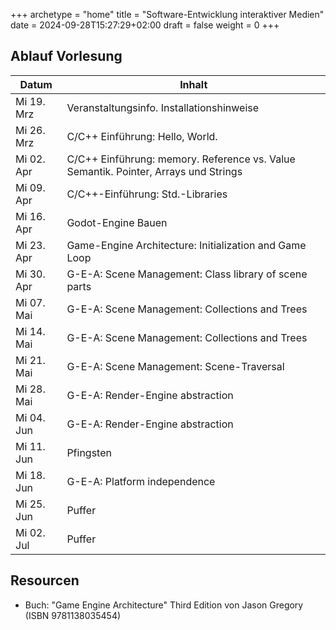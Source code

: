 +++
archetype = "home"
title = "Software-Entwicklung interaktiver Medien"
date = 2024-09-28T15:27:29+02:00
draft = false
weight = 0
+++


## Ablauf Vorlesung

| Datum      | Inhalt                                                                                          |
|------------|-------------------------------------------------------------------------------------------------|
| Mi 19. Mrz | Veranstaltungsinfo. Installationshinweise                                                       |
| Mi 26. Mrz | C/C++ Einführung: Hello, World. |
| Mi 02. Apr | C/C++ Einführung: memory. Reference vs. Value Semantik. Pointer, Arrays und Strings              |
| Mi 09. Apr | C/C++-Einführung: Std.-Libraries                                                                |
| Mi 16. Apr | Godot-Engine Bauen                                                                              |
| Mi 23. Apr | Game-Engine Architecture: Initialization and Game Loop                                          |
| Mi 30. Apr | G-E-A: Scene Management: Class library of scene parts                                           |
| Mi 07. Mai | G-E-A: Scene Management: Collections and Trees                                                  |
| Mi 14. Mai | G-E-A: Scene Management: Collections and Trees                                                  |
| Mi 21. Mai | G-E-A: Scene Management: Scene-Traversal                                                        |
| Mi 28. Mai | G-E-A: Render-Engine abstraction                                                                |
| Mi 04. Jun | G-E-A: Render-Engine abstraction                                                                |
| Mi 11. Jun | Pfingsten                                                                                       |
| Mi 18. Jun | G-E-A: Platform independence                                                                    |
| Mi 25. Jun | Puffer                                                                                          |
| Mi 02. Jul | Puffer                                                                                          |


## Resourcen

- Buch: "Game Engine Architecture" Third Edition von Jason Gregory (ISBN 9781138035454)


<!--


- Bauen und Debuggen der Godot Engine
- C++ Crash Course
- Struktur ausgewählter Teile einer Game Engine am Beispiel von Godot
- Seminar
  - ENTWEDER ausgewählte Themen dem Bereich Game Engine Architechture
    - Theoretisch aufarbeiten 
    - In Godot-Sourcen erklären
  - ODER ausgewählte Themen im Skripting von Game Engines
    - Theoretisch aufarbeiten
    - In Godot beispielhaft anwenden


### Ausgewählte Themen Game Engine Architecture
- Szenengraph & Traversierung
- Physik
- Animation & Animation-Blending
- Material & Shader

### Ausgewählte Themen Game-Skripting
- 3rd Person Kamera in Räumen
- NPC Pathfinding
- ...








## Lecture Pool

- Introduction to using Godot (done in Game Production?)
- Introduction to C++
  - History of C++
  - C++ in comparison to known languages
  - Hello, World
  - Concepts
    - Header Files
      - Separating class declaration (.h) and implementation (.cpp)
    - Compiled language
    - Compiling and Linking
    - Macros
    - Pointers
    - Standard Libraries
      - Std::
      - Boost
      - Project-wise
- The DNA of an interactive application (such as a game)
  - Init Things
  - Loop forever
    - Get Input
    - Process Input to parameterize output
    - Generate output (graphics, sound, ...)
- From the scene to the graphics card.
- Understanding the Godot Initialization and Main Loop 
  - [SceneTree](https://docs.godotengine.org/en/stable/classes/class_scenetree.html#class-scenetree) is the standard [MainLoop](https://docs.godotengine.org/en/stable/classes/class_mainloop.html#class-mainloop)
  - Any MainLoop implements _initialize, _process, _physics_process and _finalize.

- Debugging into Godot
  - From WinMain to widechar_main.
  - In widechar_main: 
    - Main::Start (main/main.cpp) initializes stuff
    - os.run() runs the application main loop
  - 
   
-->

